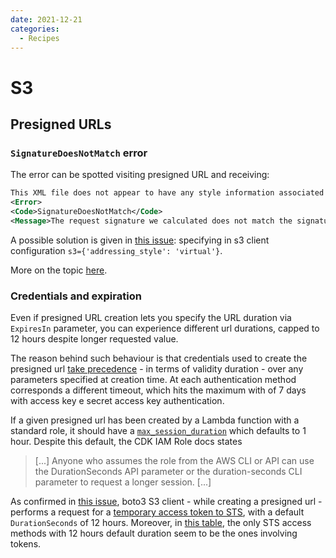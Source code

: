 ```yaml
---
date: 2021-12-21
categories:
  - Recipes
---
```


# S3

<!-- more -->

## Presigned URLs

### `SignatureDoesNotMatch` error

The error can be spotted visiting presigned URL and receiving:

```xml
This XML file does not appear to have any style information associated with it. The document tree is shown below.
<Error>
<Code>SignatureDoesNotMatch</Code>
<Message>The request signature we calculated does not match the signature you provided. Check your key and signing method.</Message>
```

A possible solution is given in [this issue](https://github.com/boto/boto3/issues/1644): specifying in s3 client configuration `s3={​​​​​​'addressing_style': 'virtual'}​​​​​​`.

More on the topic [here](https://botocore.amazonaws.com/v1/documentation/api/latest/reference/config.html#botocore.config.Config).

### Credentials and expiration

Even if presigned URL creation lets you specify the URL duration via `ExpiresIn` parameter, you can experience different url durations, capped to 12 hours despite longer requested value.

The reason behind such behaviour is that credentials used to create the presigned url [take precedence](https://aws.amazon.com/it/premiumsupport/knowledge-center/presigned-url-s3-bucket-expiration/) - in terms of validity duration - over any parameters specified at creation time. At each authentication method corresponds a different timeout, which hits the maximum with of 7 days with access key e secret access key authentication.

If a given presigned url has been created by a Lambda function with a standard role, it should have a [`max_session_duration`](https://docs.aws.amazon.com/cdk/api/latest/python/aws_cdk.aws_iam/Role.html#aws_cdk.aws_iam.Role) which defaults to 1 hour. Despite this default, the CDK IAM Role docs states

> [...] Anyone who assumes the role from the AWS CLI or API can use the DurationSeconds API parameter or the duration-seconds CLI parameter to request a longer session. [...]

As confirmed in [this issue](https://github.com/boto/boto3/issues/2392#issuecomment-616755975), boto3 S3 client - while creating a presigned url - performs a request for a [temporary access token to STS](https://docs.aws.amazon.com/STS/latest/APIReference/API_GetSessionToken.html#API_GetSessionToken_RequestParameters), with a default `DurationSeconds` of 12 hours. Moreover, in [this table](https://docs.aws.amazon.com/IAM/latest/UserGuide/id_credentials_temp_request.html#stsapi_comparison), the only STS access methods with 12 hours default duration seem to be the ones involving tokens.
